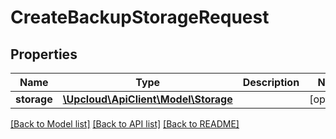 # CreateBackupStorageRequest

## Properties
Name | Type | Description | Notes
------------ | ------------- | ------------- | -------------
**storage** | [**\Upcloud\ApiClient\Model\Storage**](Storage.md) |  | [optional] 

[[Back to Model list]](../README.md#documentation-for-models) [[Back to API list]](../README.md#documentation-for-api-endpoints) [[Back to README]](../README.md)


